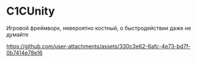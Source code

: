 # C1CUnity
Игровой фреймворк, невероятно костный, о быстродействии даже не думайте

https://github.com/user-attachments/assets/330c3e62-6afc-4e73-bd7f-0b7414e78e16

